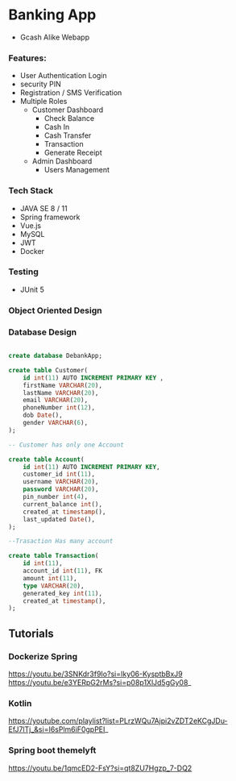 # Banking App
- Gcash Alike Webapp

### Features:
- User Authentication Login
- security PIN
- Registration / SMS Verification
- Multiple Roles
    - Customer Dashboard
        - Check Balance
        - Cash In
        - Cash Transfer
        - Transaction
        - Generate Receipt
    - Admin Dashboard
        - Users Management

### Tech Stack
- JAVA SE 8 / 11
- Spring framework
- Vue.js
- MySQL
- JWT
- Docker

### Testing
- JUnit 5


### Object Oriented Design

### Database Design
``` sql

create database DebankApp;

create table Customer(
    id int(11) AUTO INCREMENT PRIMARY KEY ,
    firstName VARCHAR(20),
    lastName VARCHAR(20),
    email VARCHAR(20),
    phoneNumber int(12),
    dob Date(),
    gender VARCHAR(6),
);

-- Customer has only one Account

create table Account(
    id int(11) AUTO INCREMENT PRIMARY KEY,
    customer_id int(11),
    username VARCHAR(20),
    password VARCHAR(20),
    pin_number int(4),
    current_balance int(),
    created_at timestamp(),
    last_updated Date(),
);

--Trasaction Has many account

create table Transaction(
    id int(11),
    account_id int(11), FK
    amount int(11),
    type VARCHAR(20),
    generated_key int(11),
    created_at timestamp(),
);
```

## Tutorials 

### Dockerize Spring
https://youtu.be/3SNKdr3f9Io?si=Iky06-KysptbBxJ9
https://youtu.be/e3YERpG2rMs?si=p08p1XlJd5gGy08_

### Kotlin 
https://youtube.com/playlist?list=PLrzWQu7Ajpi2vZDT2eKCgJDu-EfJ7lTj_&si=I6sPlm6iF0gpPEI_

### Spring boot themelyft 
https://youtu.be/1qmcED2-FsY?si=qt8ZU7Hgzp_7-DQ2
